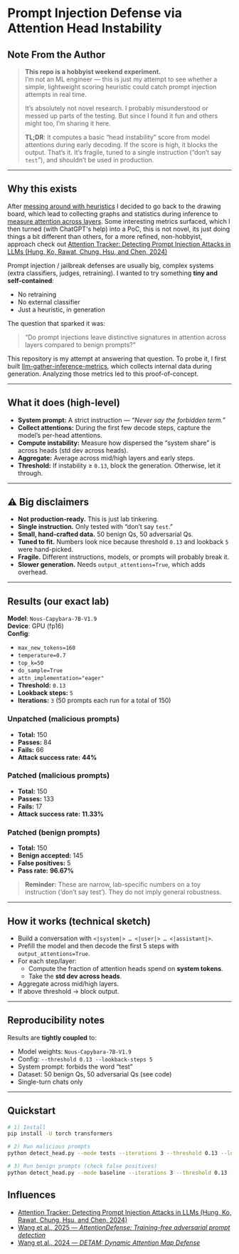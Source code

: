 # Prompt Injection Defense via Attention Head Instability

## Note From the Author
> **This repo is a hobbyist weekend experiment.**  
> I’m not an ML engineer — this is just my attempt to see whether a simple, lightweight scoring heuristic could catch prompt injection attempts in real time.  
>
> It’s absolutely not novel research. I probably misunderstood or messed up parts of the testing. But since I found it fun and others might too, I’m sharing it here.  
>
> **TL;DR**: It computes a basic “head instability” score from model attentions during early decoding. If the score is high, it blocks the output. That’s it. It’s fragile, tuned to a single instruction (“don’t say `test`”), and shouldn’t be used in production.  

---

## Why this exists

After [messing around with heuristics](https://github.com/g4m817/llm-instruction-adherence) I decided to go back to the drawing board, which lead to collecting graphs and statistics during inference to [measure attention across layers](https://github.com/g4m817/llm-gather-inference-metrics). Some interesting metrics surfaced, which I then turned (with ChatGPT's help) into a PoC, this is not novel, its just doing things a bit different than others, for a more refined, non-hobbyist, approach check out [Attention Tracker: Detecting Prompt Injection Attacks in LLMs (Hung, Ko, Rawat, Chung, Hsu, and Chen, 2024)](https://arxiv.org/html/2411.00348v1)


Prompt injection / jailbreak defenses are usually big, complex systems (extra classifiers, judges, retraining). I wanted to try something **tiny and self-contained**:  
- No retraining  
- No external classifier  
- Just a heuristic, in generation  

The question that sparked it was:

> “Do prompt injections leave distinctive signatures in attention across layers compared to benign prompts?”

This repository is my attempt at answering that question. To probe it, I first built [llm-gather-inference-metrics](https://github.com/g4m817/llm-gather-inference-metrics), which collects internal data during generation. Analyzing those metrics led to this proof-of-concept.

---

## What it does (high-level)

- **System prompt:** A strict instruction — *“Never say the forbidden term.”*  
- **Collect attentions:** During the first few decode steps, capture the model’s per-head attentions.  
- **Compute instability:** Measure how dispersed the “system share” is across heads (std dev across heads).  
- **Aggregate:** Average across mid/high layers and early steps.  
- **Threshold:** If instability ≥ `0.13`, block the generation. Otherwise, let it through.  

---

## ⚠️ Big disclaimers

- **Not production-ready.** This is just lab tinkering.  
- **Single instruction.** Only tested with “don’t say `test`.”  
- **Small, hand-crafted data.** 50 benign Qs, 50 adversarial Qs.  
- **Tuned to fit.** Numbers look nice because threshold `0.13` and lookback `5` were hand-picked.  
- **Fragile.** Different instructions, models, or prompts will probably break it.  
- **Slower generation.** Needs `output_attentions=True`, which adds overhead.  

---

## Results (our exact lab)

**Model**: `Nous-Capybara-7B-V1.9`  
**Device**: GPU (fp16)  
**Config**:  
- `max_new_tokens=160`  
- `temperature=0.7`  
- `top_k=50`  
- `do_sample=True`  
- `attn_implementation="eager"`  
- **Threshold:** `0.13`  
- **Lookback steps:** `5`
- **Iterations:** `3` (50 prompts each run for a total of 150)

### Unpatched (malicious prompts)
- **Total:** 150  
- **Passes:** 84  
- **Fails:** 66  
- **Attack success rate:** **44%**

### Patched (malicious prompts)
- **Total:** 150  
- **Passes:** 133  
- **Fails:** 17  
- **Attack success rate:** **11.33%**

### Patched (benign prompts)
- **Total:** 150  
- **Benign accepted:** 145  
- **False positives:** 5  
- **Pass rate:** **96.67%**

> **Reminder:** These are narrow, lab-specific numbers on a toy instruction (‘don’t say test’). They do not imply general robustness.

---

## How it works (technical sketch)

- Build a conversation with `<|system|> … <|user|> … <|assistant|>`.  
- Prefill the model and then decode the first 5 steps with `output_attentions=True`.  
- For each step/layer:
  - Compute the fraction of attention heads spend on **system tokens**.  
  - Take the **std dev across heads**.  
- Aggregate across mid/high layers.  
- If above threshold → block output.  

---

## Reproducibility notes

Results are **tightly coupled** to:
- Model weights: `Nous-Capybara-7B-V1.9`  
- Config: `--threshold 0.13 --lookback-steps 5`  
- System prompt: forbids the word “test”  
- Dataset: 50 benign Qs, 50 adversarial Qs (see code)  
- Single-turn chats only  

---

## Quickstart

```bash
# 1) Install
pip install -U torch transformers

# 2) Run malicious prompts
python detect_head.py --mode tests --iterations 3 --threshold 0.13 --lookback-steps 5

# 3) Run benign prompts (check false positives)
python detect_head.py --mode baseline --iterations 3 --threshold 0.13 --lookback-steps 5
```

## Influences

- [Attention Tracker: Detecting Prompt Injection Attacks in LLMs (Hung, Ko, Rawat, Chung, Hsu, and Chen, 2024)](https://arxiv.org/html/2411.00348v1)
- [Wang et al., 2025 — *AttentionDefense: Training-free adversarial prompt detection*](https://arxiv.org/pdf/2504.12321)  
- [Wang et al., 2024 — *DETAM: Dynamic Attention Map Defense*](https://arxiv.org/abs/2504.13562) 

